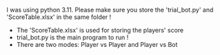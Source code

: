 I was using python 3.11.
Please make sure you store the 'trial_bot.py' and 'ScoreTable.xlsx' in the same folder !
- The 'ScoreTable.xlsx' is used for storing the players' score
- trial_bot.py is the main program to run !
- There are two modes: Player vs Player and Player vs Bot
